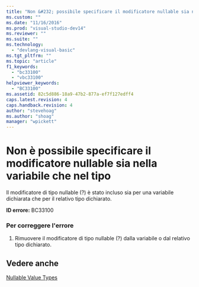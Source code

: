 ```yaml
---
title: "Non &#232; possibile specificare il modificatore nullable sia nella variabile che nel tipo | Microsoft Docs"
ms.custom: ""
ms.date: "11/16/2016"
ms.prod: "visual-studio-dev14"
ms.reviewer: ""
ms.suite: ""
ms.technology: 
  - "devlang-visual-basic"
ms.tgt_pltfrm: ""
ms.topic: "article"
f1_keywords: 
  - "bc33100"
  - "vbc33100"
helpviewer_keywords: 
  - "BC33100"
ms.assetid: 82c5d886-18a9-47b2-877a-ef7f127edff4
caps.latest.revision: 4
caps.handback.revision: 4
author: "stevehoag"
ms.author: "shoag"
manager: "wpickett"
---
```

# Non &#232; possibile specificare il modificatore nullable sia nella variabile che nel tipo
Il modificatore di tipo nullable \(?\) è stato incluso sia per una variabile dichiarata che per il relativo tipo dichiarato.  
  
 **ID errore:** BC33100  
  
### Per correggere l'errore  
  
1.  Rimuovere il modificatore di tipo nullable \(?\) dalla variabile o dal relativo tipo dichiarato.  
  
## Vedere anche  
 [Nullable Value Types](/dotnet/visual-basic/programming-guide/language-features/data-types/nullable-value-types)